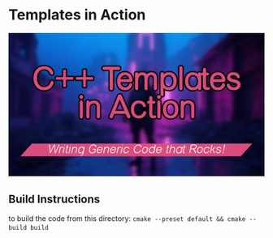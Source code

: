 # Templates in Action

[![Video](./../res/english/video8/thumbnail.png)](https://youtu.be/2m-96nNUjMw?list=PLTjUlazALHSBQp4jdqHTCduTSSMU-cz5P)

## Build Instructions
to build the code from this directory:
`cmake --preset default && cmake --build build`